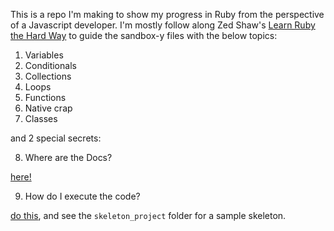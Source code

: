This is a repo I'm making to show my progress in Ruby from the perspective of a Javascript developer. I'm mostly follow along Zed Shaw's [Learn Ruby the Hard Way](http://learnrubythehardway.org/) to guide the sandbox-y files with the below topics:

1. Variables
2. Conditionals
3. Collections
4. Loops
5. Functions
6. Native crap
7. Classes

and 2 special secrets:

8. Where are the Docs?

[here!](http://ruby-doc.org/)

9. How do I execute the code?

[do this](https://github.com/ruby/rake), and see the `skeleton_project` folder for a sample skeleton.
